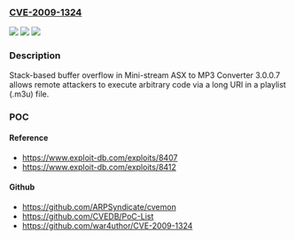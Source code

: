 ### [CVE-2009-1324](https://cve.mitre.org/cgi-bin/cvename.cgi?name=CVE-2009-1324)
![](https://img.shields.io/static/v1?label=Product&message=n%2Fa&color=blue)
![](https://img.shields.io/static/v1?label=Version&message=n%2Fa&color=blue)
![](https://img.shields.io/static/v1?label=Vulnerability&message=n%2Fa&color=brighgreen)

### Description

Stack-based buffer overflow in Mini-stream ASX to MP3 Converter 3.0.0.7 allows remote attackers to execute arbitrary code via a long URI in a playlist (.m3u) file.

### POC

#### Reference
- https://www.exploit-db.com/exploits/8407
- https://www.exploit-db.com/exploits/8412

#### Github
- https://github.com/ARPSyndicate/cvemon
- https://github.com/CVEDB/PoC-List
- https://github.com/war4uthor/CVE-2009-1324

